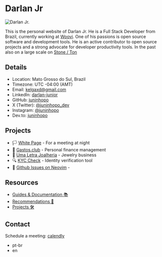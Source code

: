 # Darlan Jr

![Darlan Jr.](/image/darlan.png)

This is the personal website of Darlan Jr. He is a Full Stack Developer from Brazil, currently working at [Woovi](https://woovi.com/). One of his passions is open source software and development tools. He is an active contributor to open source projects and a strong advocate for developer productivity tools. In the past also on a large scale on [Stone / Ton](https://www.ton.com.br/)

## Details

- Location: Mato Grosso do Sul, Brazil
- Timezone: UTC -04:00 (AMT)
- Email: <kelgaxd@gmail.com>
- LinkedIn: [darlan-junior](https://www.linkedin.com/in/darlan-junior/)
- GitHub: [juninhopo](https://github.com/juninhopo)
- X (Twitter): [@juninhopo_dev](https://x.com/juninhopo_dev/)
- Instagram: [@juninhopo](https://www.instagram.com/juninhopo/)
- Dev.to: [juninhopo](https://dev.to/juninhopo)

## Projects

- 🏳️ [White Page](/guides-&-docs/white-page-for-meeting/index) - For a meeting at night
- 📗 [Gastos.club](https://gastos.club/) - Personal finance management
- 💎 [Uma Letra Joalheria](https://instagram.com/umaletrajoalheria) - Jewelry business
- 🔍 [KYC Check](https://kyc-check-production.up.railway.app/) - Identity verification tool
- 📱 [Github Issues on Neovim](https://github.com/juninhopo/issues-neovim/) -

## Resources

- [Guides & Documentation 📚](https://github.com/juninhopo/codes)
- [Recommendations 🧭](/indications/index)
- [Projects 🛠️](/projects/index)

## Contact

Schedule a meeting: [calendly](https://calendly.com/darlan-entria/30min)

- pt-br
- en
